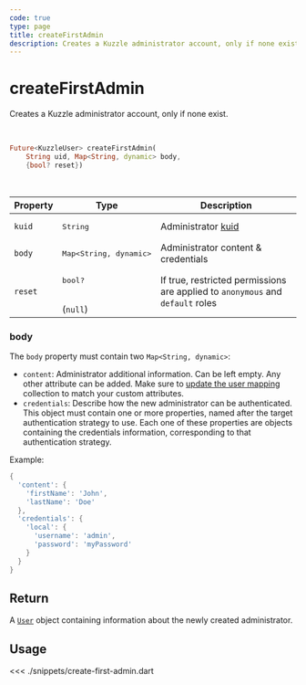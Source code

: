 ```yaml
---
code: true
type: page
title: createFirstAdmin
description: Creates a Kuzzle administrator account, only if none exist.
---
```


# createFirstAdmin

Creates a Kuzzle administrator account, only if none exist.

<br />

```dart
Future<KuzzleUser> createFirstAdmin(
    String uid, Map<String, dynamic> body,
    {bool? reset})
```

<br />

| Property | Type | Description |
| --- | --- | --- |
| `kuid` | <pre>String</pre> | Administrator [kuid](/core/2/guides/main-concepts/authentication#kuzzle-user-identifier-kuid) |
| `body` | <pre>Map<String, dynamic></pre> | Administrator content &amp; credentials |
| `reset` | <pre>bool?</pre><br />(`null`) | If true, restricted permissions are applied to `anonymous` and `default` roles |

### body

The `body` property must contain two `Map<String, dynamic>`:
- `content`: Administrator additional information. Can be left empty.
Any other attribute can be added. 
Make sure to [update the user mapping](/sdk/dart/3/controllers/security/update-user-mapping) collection to match your custom attributes.
- `credentials`: Describe how the new administrator can be authenticated. This object must contain one or more 
properties, named after the target authentication strategy to use. Each one of these properties are objects
containing the credentials information, corresponding to that authentication strategy.

Example: 

```dart
{
  'content': {
    'firstName': 'John',
    'lastName': 'Doe'
  },
  'credentials': {
    'local': {
      'username': 'admin',
      'password': 'myPassword'
    }
  }
}
```

## Return

A [`User`](sdk/dart/2/core-classes/user/introduction) object containing information about the newly created administrator.

## Usage

<<< ./snippets/create-first-admin.dart
